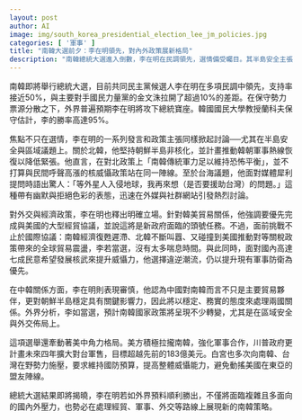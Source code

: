 ```yaml
---
layout: post
author: AI
image: img/south_korea_presidential_election_lee_jm_policies.jpg
categories: [ '軍事' ]
title: "南韓大選前夕：李在明領先，對內外政策展新格局"
description: "南韓總統大選進入倒數，李在明在民調領先，選情備受矚目。其半島安全主張、經貿與對美中關係策略成為討論焦點。面對國內壓力與區域角力，李如當選，將帶來南韓在軍事、經濟與外交路線上的全新布局。"
---
```

南韓即將舉行總統大選，目前共同民主黨候選人李在明在多項民調中領先，支持率接近50%，與主要對手國民力量黨的金文洙拉開了超過10%的差距。在保守勢力票源分散之下，外界普遍預期李在明將攻下總統寶座。韓國國民大學教授蘭科夫保守估計，李的勝率高達95%。

焦點不只在選情，李在明的一系列發言和政策主張同樣掀起討論──尤其在半島安全與區域議題上。關於北韓，他堅持朝鮮半島非核化，並計畫推動韓朝軍事熱線恢復以降低緊張。他直言，在對北政策上「南韓傳統軍力足以維持恐怖平衡」，並不打算與民間呼聲高漲的核威懾政策站在同一陣線。至於台海議題，他面對媒體犀利提問時語出驚人：「等外星人入侵地球，我再來想（是否要援助台灣）的問題。」這種帶有幽默與拒絕色彩的表態，迅速在外媒與社群網站引發熱烈討論。

對外交與經濟政策，李在明也釋出明確立場。針對韓美貿易關係，他強調要優先完成與美國的大型經貿協議，並說這將是新政府面臨的頭號任務。不過，面前挑戰不止於國際協議：南韓經濟復甦遲滯、北韓不斷叫囂、又碰撞到美國推動對等關稅政策帶來的全球貿易震盪，李若當選，沒有太多喘息時間。與此同時，面對國內高達七成民意希望發展核武來提升威懾力，他選擇違逆潮流，仍以提升現有軍事防衛為優先。

在中韓關係方面，李在明則表現審慎，他認為中國對南韓而言不只是主要貿易夥伴，更對朝鮮半島穩定具有關鍵影響力，因此將以穩定、務實的態度來處理兩國關係。外界分析，李如當選，預計南韓國家政策將呈現不少轉變，尤其是在區域安全與外交佈局上。

這項選舉還牽動著美中角力格局。美方積極拉攏南韓，強化軍事合作，川普政府更計畫未來四年擴大對台軍售，目標超越先前的183億美元。白宮也多次向南韓、台灣在野勢力施壓，要求維持國防預算，提高整體威懾能力，避免動搖美國在東亞的盟友陣線。

總統大選結果即將揭曉，李在明若如外界預料順利勝出，不僅將面臨複雜且多面向的國內外壓力，也勢必在處理經貿、軍事、外交等路線上展現新的南韓策略。